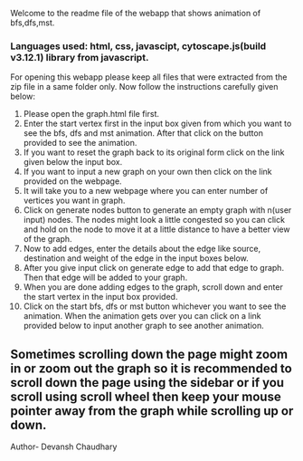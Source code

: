 Welcome to the readme file of the webapp that shows animation of bfs,dfs,mst.
### Languages used: html, css, javascipt, cytoscape.js(build v3.12.1) library from javascript.
For opening this webapp please keep all files that were extracted from the zip file in a same folder only.
Now follow the instructions carefully given below:
1) Please open the graph.html file first.
2) Enter the start vertex first in the input box given from which you want to see the bfs, dfs and mst animation. After that click on the button provided to see the animation.
3) If you want to reset the graph back to its original form click on the link given below the input box.
4) If you want to input a new graph on your own then click on the link provided on the webpage.
5) It will take you to a new webpage where you can enter number of vertices you want in graph.
6) Click on generate nodes button to generate an empty graph with n(user input) nodes. The nodes might look a little congested so you can 	click and hold on the node to move it at a little distance to have a better view of the graph.
7) Now to add edges, enter the details about the edge like source, destination and weight of the edge in the input boxes below.
8) After you give input click on generate edge to add that edge to graph. Then that edge will be added to your graph.
9) When you are done adding edges to the graph, scroll down and enter the start vertex in the input box provided.
10) Click on the start bfs, dfs or mst button whichever you want to see the animation. When the animation gets over you can click on a link provided below to input another graph to see another animation.

## Sometimes scrolling down the page might zoom in or zoom out the graph so it is recommended to scroll down the page using the sidebar or if you scroll using scroll wheel then keep your mouse pointer away from the graph while scrolling up or down.

Author- Devansh Chaudhary

